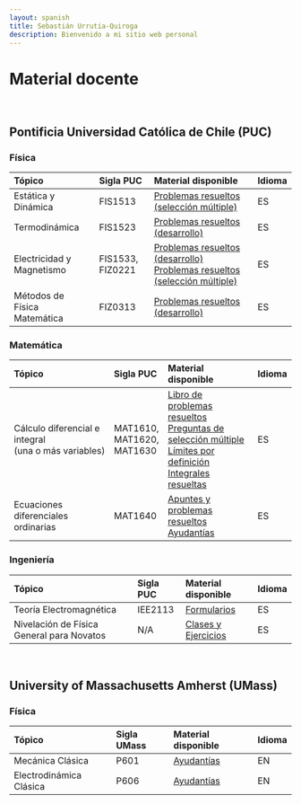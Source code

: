 ```yaml
---
layout: spanish
title: Sebastián Urrutia-Quiroga
description: Bienvenido a mi sitio web personal
---
```


# Material docente

<br>

## Pontificia Universidad Católica de Chile (PUC)


### Física

| Tópico                       | Sigla PUC        | Material disponible | Idioma |
|:-----------------------------|:-----------------|:--------------------|:-------|
| Estática y Dinámica          | FIS1513          | [Problemas resueltos (selección múltiple)](https://www.dropbox.com/sh/jptxqa2ywodvr4c/AABGBbOHDPiKliWBLpUCRRNMa?dl=0)   | ES |
| Termodinámica                | FIS1523          | [Problemas resueltos (desarrollo)](https://www.dropbox.com/sh/kgopmzlqrpoo1m3/AADgqD_jTaJLtbeLNAjdItwoa?dl=0)                   | ES |
| Electricidad y Magnetismo    | FIS1533, FIZ0221 | [Problemas resueltos (desarrollo)](https://www.dropbox.com/sh/nrivdp22yjrm1ty/AACE72RYfd_IK41C_CEGqXXMa?dl=0) [Problemas resueltos (selección múltiple)](https://www.dropbox.com/sh/8jsosnkipedsjzu/AADCEF60X6D43v4L7EHbnl9Xa?dl=0)                   | ES |
| Métodos de Física Matemática | FIZ0313          | [Problemas resueltos (desarrollo)](https://www.dropbox.com/sh/6ir2aq4x4180nyt/AABTnh9TeM9kckAfj8l2QnRaa?dl=0)                   | ES |


### Matemática

| Tópico                                                    | Sigla PUC                           | Material disponible | Idioma |
|:----------------------------------------------------------|:------------------------------------|:--------------------|:-------|
| Cálculo diferencial e integral <br> (una o más variables) | MAT1610, <br> MAT1620, <br> MAT1630 | [Libro de problemas resueltos](https://www.dropbox.com/sh/4ww3w5jqseu7o04/AADZo-SA-renedEqw8W3oSs0a?dl=0) <br> [Preguntas de selección múltiple](https://www.dropbox.com/sh/qwpa4tkkto7u5fd/AADKCJBT_qx_pn0TvULv7uz2a?dl=0) <br> [Límites por definición](https://www.dropbox.com/sh/kass8j4xrjnh3kf/AAD5y038-aNrXTZUHxhRsjwWa?dl=0) <br> [Integrales resueltas](https://www.dropbox.com/sh/5n800cc0v7560k1/AADKbUi90kb-_6fIaNGF2V_ya?dl=0)             | ES |
| Ecuaciones diferenciales ordinarias                       | MAT1640                             | [Apuntes y problemas resueltos](https://www.dropbox.com/sh/zq4fkmwmxigexr2/AADRFvu3eEmUyDRAj8v1aNmia?dl=0) <br> [Ayudantías](https://www.dropbox.com/sh/72ct9qa5f846858/AAAE7_nZXPi0oMfpMcVXfyFea?dl=0) | ES |


### Ingeniería

| Tópico                                    | Sigla PUC | Material disponible | Idioma |
|:------------------------------------------|:----------|:--------------------|:-------|
| Teoría Electromagnética                   | IEE2113   | [Formularios](https://www.dropbox.com/sh/qrighpyotsosq47/AABXi3OyR3yoOV9_sq6cWFXva?dl=0)             | ES |
| Nivelación de Física General para Novatos | N/A       | [Clases y Ejercicios](https://www.dropbox.com/sh/dc5tldkon779our/AAAoypjCQS8IFit57F57SJkka?dl=0)             | ES |


<br>


## University of Massachusetts Amherst (UMass)


### Física

| Tópico                  | Sigla UMass | Material disponible | Idioma |
|:------------------------|:------------|:--------------------|:-------|
| Mecánica Clásica        | P601        | [Ayudantías](https://www.dropbox.com/sh/i0m1ifbn2v43yxg/AACN_ZsfqW_PlGzXXc8Lvmbpa?dl=0)         | EN |
| Electrodinámica Clásica | P606        | [Ayudantías](https://www.dropbox.com/sh/p2etlpea3kfl8iw/AABgyEY6JWIslZW7ozrFI_EDa?dl=0)         | EN |
